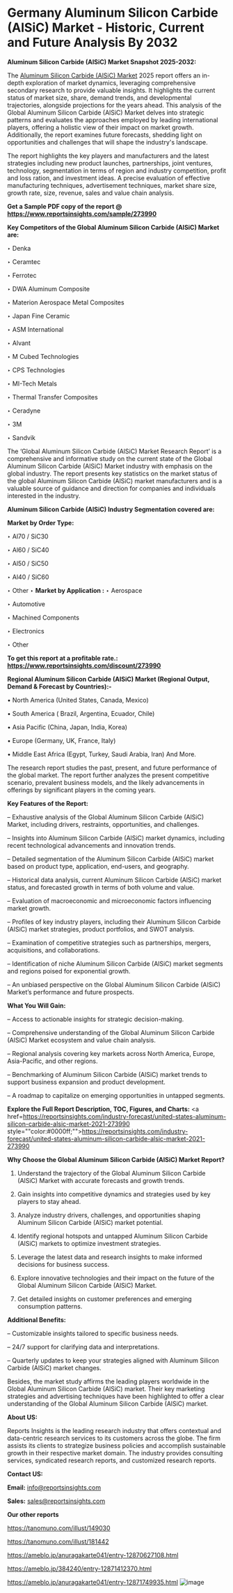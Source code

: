 # Germany Aluminum Silicon Carbide (AlSiC) Market - Historic, Current and Future Analysis By 2032

<strong>Aluminum Silicon Carbide (AlSiC) Market Snapshot 2025-2032:</strong>

The <a href=https://www.reportsinsights.com/sample/273990>Aluminum Silicon Carbide (AlSiC) Market</a> 2025 report offers an in-depth exploration of market dynamics, leveraging comprehensive secondary research to provide valuable insights. It highlights the current status of market size, share, demand trends, and developmental trajectories, alongside projections for the years ahead. This analysis of the Global Aluminum Silicon Carbide (AlSiC) Market delves into strategic patterns and evaluates the approaches employed by leading international players, offering a holistic view of their impact on market growth. Additionally, the report examines future forecasts, shedding light on opportunities and challenges that will shape the industry's landscape.

The report highlights the key players and manufacturers and the latest strategies including new product launches, partnerships, joint ventures, technology, segmentation in terms of region and industry competition, profit and loss ration, and investment ideas. A precise evaluation of effective manufacturing techniques, advertisement techniques, market share size, growth rate, size, revenue, sales and value chain analysis.

<strong>Get a Sample PDF copy of the report @ <a href=https://www.reportsinsights.com/sample/273990 style=color:#0000ff;>https://www.reportsinsights.com/sample/273990</a></strong>

<strong>Key Competitors of the Global Aluminum Silicon Carbide (AlSiC) Market are:</strong>

‣ Denka

‣ Ceramtec

‣ Ferrotec

‣ DWA Aluminum Composite

‣ Materion Aerospace Metal Composites

‣ Japan Fine Ceramic

‣ ASM International

‣ Alvant

‣ M Cubed Technologies

‣ CPS Technologies

‣ MI-Tech Metals

‣ Thermal Transfer Composites

‣ Ceradyne

‣ 3M

‣ Sandvik

The ‘Global Aluminum Silicon Carbide (AlSiC) Market Research Report’ is a comprehensive and informative study on the current state of the Global Aluminum Silicon Carbide (AlSiC) Market industry with emphasis on the global industry. The report presents key statistics on the market status of the global Aluminum Silicon Carbide (AlSiC) market manufacturers and is a valuable source of guidance and direction for companies and individuals interested in the industry.

<strong>Aluminum Silicon Carbide (AlSiC) Industry Segmentation covered are:</strong>

<strong>Market by Order Type: </strong>

‣ Al70 / SiC30

‣ Al60 / SiC40

‣ Al50 / SiC50

‣ Al40 / SiC60

‣ Other
‣ 
<strong>Market by Application :</strong>
‣ Aerospace

‣ Automotive

‣ Machined Components

‣ Electronics

‣ Other

<strong>To get this report at a profitable rate.: <a href=https://www.reportsinsights.com/discount/273990 style=color:#0000ff;>https://www.reportsinsights.com/discount/273990</a></strong>

<strong>Regional Aluminum Silicon Carbide (AlSiC) Market (Regional Output, Demand &amp; Forecast by Countries):-</strong>

• North America (United States, Canada, Mexico)

• South America ( Brazil, Argentina, Ecuador, Chile)

• Asia Pacific (China, Japan, India, Korea)

• Europe (Germany, UK, France, Italy)

• Middle East Africa (Egypt, Turkey, Saudi Arabia, Iran) And More.

The research report studies the past, present, and future performance of the global market. The report further analyzes the present competitive scenario, prevalent business models, and the likely advancements in offerings by significant players in the coming years.

<strong>Key Features of the Report:</strong>

– Exhaustive analysis of the Global Aluminum Silicon Carbide (AlSiC) Market, including drivers, restraints, opportunities, and challenges.

– Insights into Aluminum Silicon Carbide (AlSiC) market dynamics, including recent technological advancements and innovation trends.

– Detailed segmentation of the Aluminum Silicon Carbide (AlSiC) market based on product type, application, end-users, and geography.

– Historical data analysis, current Aluminum Silicon Carbide (AlSiC) market status, and forecasted growth in terms of both volume and value.

– Evaluation of macroeconomic and microeconomic factors influencing market growth.

– Profiles of key industry players, including their Aluminum Silicon Carbide (AlSiC) market strategies, product portfolios, and SWOT analysis.

– Examination of competitive strategies such as partnerships, mergers, acquisitions, and collaborations.

– Identification of niche Aluminum Silicon Carbide (AlSiC) market segments and regions poised for exponential growth.

– An unbiased perspective on the Global Aluminum Silicon Carbide (AlSiC) Market’s performance and future prospects.

<strong>What You Will Gain:</strong>

– Access to actionable insights for strategic decision-making.

– Comprehensive understanding of the Global Aluminum Silicon Carbide (AlSiC) Market ecosystem and value chain analysis.

– Regional analysis covering key markets across North America, Europe, Asia-Pacific, and other regions.

– Benchmarking of Aluminum Silicon Carbide (AlSiC) market trends to support business expansion and product development.

– A roadmap to capitalize on emerging opportunities in untapped segments.

<strong>Explore the Full Report Description, TOC, Figures, and Charts:</strong>
<a href=https://reportsinsights.com/industry-forecast/united-states-aluminum-silicon-carbide-alsic-market-2021-273990 style=""color:#0000ff;"">https://reportsinsights.com/industry-forecast/united-states-aluminum-silicon-carbide-alsic-market-2021-273990</a>

<strong>Why Choose the Global Aluminum Silicon Carbide (AlSiC) Market Report?</strong>

1. Understand the trajectory of the Global Aluminum Silicon Carbide (AlSiC) Market with accurate forecasts and growth trends.

2. Gain insights into competitive dynamics and strategies used by key players to stay ahead.

3. Analyze industry drivers, challenges, and opportunities shaping Aluminum Silicon Carbide (AlSiC) market potential.

4. Identify regional hotspots and untapped Aluminum Silicon Carbide (AlSiC) markets to optimize investment strategies.

5. Leverage the latest data and research insights to make informed decisions for business success.

6. Explore innovative technologies and their impact on the future of the Global Aluminum Silicon Carbide (AlSiC) Market.

7. Get detailed insights on customer preferences and emerging consumption patterns.

<strong>Additional Benefits:</strong>

– Customizable insights tailored to specific business needs.

– 24/7 support for clarifying data and interpretations.

– Quarterly updates to keep your strategies aligned with Aluminum Silicon Carbide (AlSiC) market changes.

Besides, the market study affirms the leading players worldwide in the Global Aluminum Silicon Carbide (AlSiC) market. Their key marketing strategies and advertising techniques have been highlighted to offer a clear understanding of the Global Aluminum Silicon Carbide (AlSiC) market.

<strong><strong>About US</strong>:</strong>

Reports Insights is the leading research industry that offers contextual and data-centric research services to its customers across the globe. The firm assists its clients to strategize business policies and accomplish sustainable growth in their respective market domain. The industry provides consulting services, syndicated research reports, and customized research reports.

<strong>Contact US:</strong>

<p class=><b>Email:</b> <a href=mailto:info@reportsinsights.com>info@reportsinsights.com</a></p>
<p class=><b>Sales:</b> <a href=mailto:sales@reportsinsights.com>sales@reportsinsights.com</a></p>

<strong>Our other reports</strong>

<a href=https://tanomuno.com/illust/149030>https://tanomuno.com/illust/149030</a>

<a href=https://tanomuno.com/illust/181442>https://tanomuno.com/illust/181442</a>

<a href=https://ameblo.jp/anuragakarte041/entry-12870627108.html>https://ameblo.jp/anuragakarte041/entry-12870627108.html</a>

<a href=https://ameblo.jp/384240/entry-12871412370.html>https://ameblo.jp/384240/entry-12871412370.html</a>

<a href=https://ameblo.jp/anuragakarte041/entry-12871749935.html>https://ameblo.jp/anuragakarte041/entry-12871749935.html</a>
![image](https://github.com/user-attachments/assets/14b265df-a3fb-4410-b01d-1cdb3ec49625)

